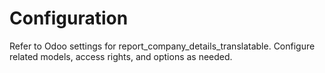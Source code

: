 # Configuration

Refer to Odoo settings for report_company_details_translatable. Configure related models, access rights, and options as needed.
